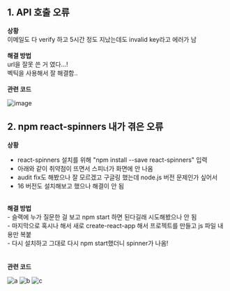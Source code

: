 ## 1. API 호출 오류
<b>상황</b>  
이메일도 다 verify 하고 5시간 정도 지났는데도 invalid key라고 에러가 남   
<br/>
<b>해결 방법</b>  
url을 잘못 쓴 거 였다...!  
벡틱을 사용해서 잘 해결함..
<br/><br/>
<b>관련 코드</b>

![image](https://github.com/sinheyy/TIL/assets/163747140/64f39599-5d78-45c1-8970-ee8daa7a2252)


## 2. npm react-spinners 내가 겪은 오류
<b>상황</b>  
- react-spinners 설치를 위해 "npm install --save react-spinners" 입력
-  아래와 같이 취약점이 뜨면서 스피너가 화면에 안 나옴  
-  audit fix도 해봤으나 잘 모르겠고 구글링 했는데 node.js 버전 문제인가 싶어서
-  16 버전도 설치해보고 했으나 해결이 안 됨  
<br/>
<b>해결 방법</b>  <br>
- 슬랙에 누가 질문한 걸 보고 npm start 하면 된다길래 시도해봤으나 안 됨  <br>
- 마지막으로 혹시나 해서 새로 create-react-app 해서 프로젝트를 만들고 js 파일 내용만 복붙<br>
- 다시 설치하고 그대로 다시 npm start했더니 spinner가 나옴!  <br>
<br/><br/>
<b>관련 코드</b>

![a](https://github.com/sinheyy/TIL/assets/163747140/a4127ed7-0603-48c5-b97e-0b09aac0383b)
![b](https://github.com/sinheyy/TIL/assets/163747140/d8dfaa40-f4ee-46ba-833f-05aef8379275)
![c](https://github.com/sinheyy/TIL/assets/163747140/44c01dc3-f5b9-4893-90d0-030b07f4da0d)

